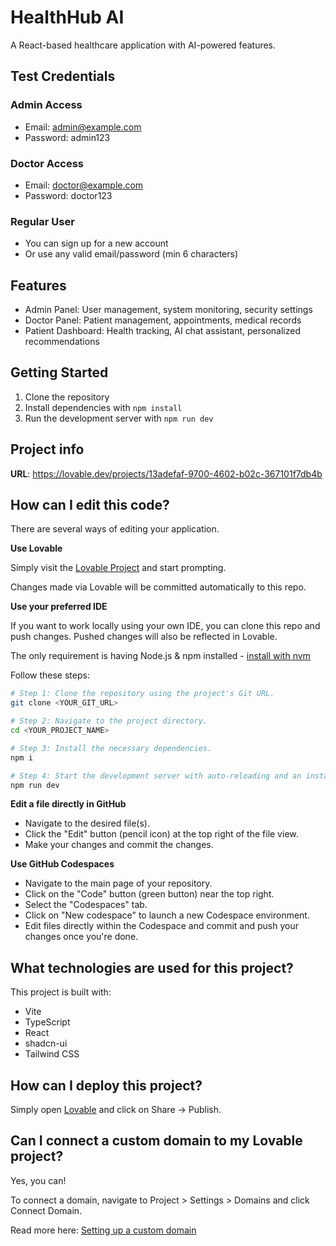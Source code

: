 # HealthHub AI

A React-based healthcare application with AI-powered features.

## Test Credentials

### Admin Access
- Email: admin@example.com
- Password: admin123

### Doctor Access
- Email: doctor@example.com
- Password: doctor123

### Regular User
- You can sign up for a new account
- Or use any valid email/password (min 6 characters)

## Features

- Admin Panel: User management, system monitoring, security settings
- Doctor Panel: Patient management, appointments, medical records
- Patient Dashboard: Health tracking, AI chat assistant, personalized recommendations

## Getting Started

1. Clone the repository
2. Install dependencies with `npm install`
3. Run the development server with `npm run dev`

## Project info

**URL**: https://lovable.dev/projects/13adefaf-9700-4602-b02c-367101f7db4b

## How can I edit this code?

There are several ways of editing your application.

**Use Lovable**

Simply visit the [Lovable Project](https://lovable.dev/projects/13adefaf-9700-4602-b02c-367101f7db4b) and start prompting.

Changes made via Lovable will be committed automatically to this repo.

**Use your preferred IDE**

If you want to work locally using your own IDE, you can clone this repo and push changes. Pushed changes will also be reflected in Lovable.

The only requirement is having Node.js & npm installed - [install with nvm](https://github.com/nvm-sh/nvm#installing-and-updating)

Follow these steps:

```sh
# Step 1: Clone the repository using the project's Git URL.
git clone <YOUR_GIT_URL>

# Step 2: Navigate to the project directory.
cd <YOUR_PROJECT_NAME>

# Step 3: Install the necessary dependencies.
npm i

# Step 4: Start the development server with auto-reloading and an instant preview.
npm run dev
```

**Edit a file directly in GitHub**

- Navigate to the desired file(s).
- Click the "Edit" button (pencil icon) at the top right of the file view.
- Make your changes and commit the changes.

**Use GitHub Codespaces**

- Navigate to the main page of your repository.
- Click on the "Code" button (green button) near the top right.
- Select the "Codespaces" tab.
- Click on "New codespace" to launch a new Codespace environment.
- Edit files directly within the Codespace and commit and push your changes once you're done.

## What technologies are used for this project?

This project is built with:

- Vite
- TypeScript
- React
- shadcn-ui
- Tailwind CSS

## How can I deploy this project?

Simply open [Lovable](https://lovable.dev/projects/13adefaf-9700-4602-b02c-367101f7db4b) and click on Share -> Publish.

## Can I connect a custom domain to my Lovable project?

Yes, you can!

To connect a domain, navigate to Project > Settings > Domains and click Connect Domain.

Read more here: [Setting up a custom domain](https://docs.lovable.dev/tips-tricks/custom-domain#step-by-step-guide)
